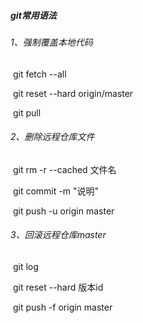 ##### git常用语法

###### 1、强制覆盖本地代码

​	git fetch --all

​	git reset --hard origin/master

​	git pull

###### 2、删除远程仓库文件

​	git rm -r --cached 文件名

​	git commit -m "说明"

​	git push -u origin master

###### 3、回滚远程仓库master

​	git log

​	git reset --hard 版本id

​	git push -f origin master